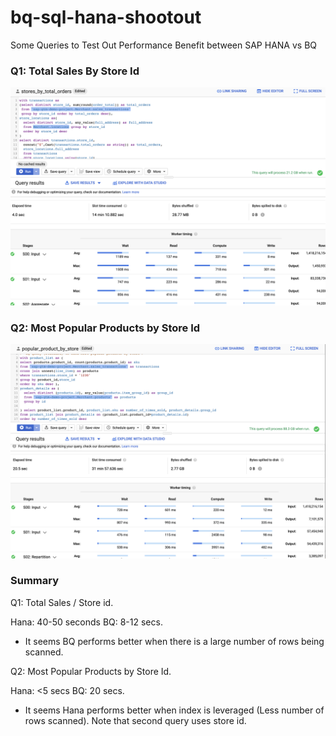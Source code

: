 # bq-sql-hana-shootout
Some Queries to Test Out Performance Benefit between SAP HANA vs BQ

### Q1: Total Sales By Store Id

![execution plan](BQ/q1.png)

### Q2: Most Popular Products by Store Id

![execution plan](BQ/q2.png)

### Summary 

Q1:  Total Sales / Store id. 

Hana: 40-50 seconds  BQ: 8-12 secs. 

- It seems BQ performs better when there is a large number of rows being scanned.

Q2: Most Popular Products by Store Id. 

Hana:  <5 secs BQ: 20 secs. 

- It seems Hana performs better when index is leveraged (Less number of rows scanned). Note that second query uses store id. 